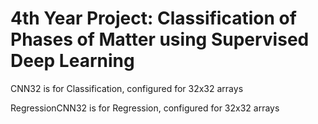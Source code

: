 # 4th Year Project: Classification of Phases of Matter using Supervised Deep Learning

CNN32 is for Classification, configured for 32x32 arrays

RegressionCNN32 is for Regression, configured for 32x32 arrays
